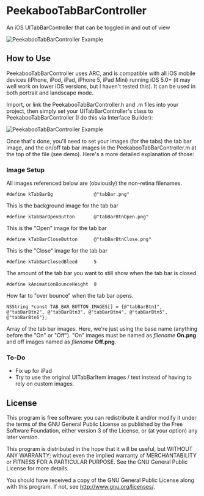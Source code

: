 PeekabooTabBarController
========================

An iOS UITabBarController that can be toggled in and out of view

![PeekabooTabBarController Example](http://i.imgur.com/jrNSV.gif)

How to Use
----------

PeekabooTabBarController uses ARC, and is compatible with all iOS mobile devices (iPhone, iPod, iPad, iPhone 5, iPad Mini) running iOS 5.0+ (it may well work on lower iOS versions, but I haven't tested this). It can be used in both portrait and landscape mode.

Import, or link the PeekabooTabBarController.h and .m files into your project, then simply set your UITabBarController's class to PeekabooTabBarController (I do this via Interface Builder):

![PeekabooTabBarController Example](http://i.imgur.com/61PDC.png)

Once that's done, you'll need to set your images (for the tabs) the tab bar image, and the on/off tab bar images in the PeekabooTabBarController.m at the top of the file (see demo). Here's a more detailed explanation of those:

### Image Setup
All images referenced below are (obviously) the non-retina filenames.

    #define kTabBarBg               @"tabBar.png"
This is the background image for the tab bar

    #define kTabBarOpenButton       @"tabBarBtnOpen.png"
This is the "Open" image for the tab bar

    #define kTabBarCloseButton      @"tabBarBtnClose.png"
This is the "Close" image for the tab bar

    #define kTabBarClosedBleed      5
The amount of the tab bar you want to still show when the tab bar is closed

    #define kAnimationBounceHeight  8
How far to "over bounce" when the tab bar opens.

    NSString *const TAB_BAR_BUTTON_IMAGES[] = {@"tabBarBtn1", @"tabBarBtn2", @"tabBarBtn3", @"tabBarBtn4", @"tabBarBtn5", @"tabBarBtn6"};
Array of the tab bar images. Here, we're just using the base name (anything before the "On" or "Off"). "On" images must be named as *filename* **On.png** and off images named as *filename* **Off.png**.

### To-Do

- Fix up for iPad
- Try to use the original UITabBarItem images / text instead of having to rely on custom images.

License
-------
This program is free software: you can redistribute it and/or modify it under the terms of the GNU General Public License as published by the Free Software Foundation, either version 3 of the License, or (at your option) any later version.

This program is distributed in the hope that it will be useful, but WITHOUT ANY WARRANTY; without even the implied warranty of MERCHANTABILITY or FITNESS FOR A PARTICULAR PURPOSE.  See the GNU General Public License for more details.

You should have received a copy of the GNU General Public License along with this program.  If not, see <http://www.gnu.org/licenses/>.